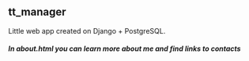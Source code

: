 ## tt_manager
Little web app created on Django + PostgreSQL.
##### In about.html you can learn more about me and find links to contacts
